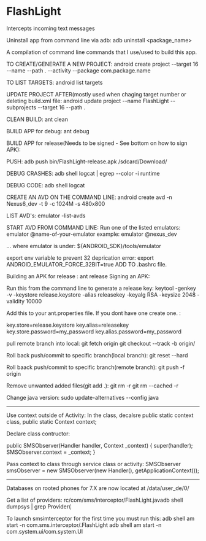 # FlashLight
Intercepts incoming text messages

Uninstall app from command line via adb:
adb uninstall <package_name>

A compilation of command line commands that I use/used to build this app.

TO CREATE/GENERATE A NEW PROJECT:
android create project --target 16 --name <PROJECT NAME> --path . --activity <ACTIVITY NAME> --package com.package.name

TO LIST TARGETS:
android list targets

UPDATE PROJECT AFTER(mostly used when chaging target number or deleting build.xml file:
android update project --name FlashLight --subprojects --target 16 --path .

CLEAN BUILD:
ant clean

BUILD APP for debug:
ant debug

BUILD APP for release(Needs to be signed - See bottom on how to sign APK):

PUSH:
adb push bin/FlashLight-release.apk /sdcard/Download/

DEBUG CRASHES:
adb shell logcat | egrep --color -i runtime

DEBUG CODE:
adb shell logcat

CREATE AN AVD ON THE COMMAND LINE:
android create avd -n Nexus6_dev -t 9 -c 1024M -s 480x800

LIST AVD's:
emulator -list-avds

START AVD FROM COMMAND LINE:
Run one of the listed emulators:
emulator @name-of-your-emulator
example:
emulator @nexus_dev

...
where emulator is under:
${ANDROID_SDK}/tools/emulator

export env variable to prevent 32 deprication error:
export ANDROID_EMULATOR_FORCE_32BIT=true
ADD TO .bashrc file.

Building an APK for release : ant release
Signing an APK:

Run this from the command line to generate a release key:
keytool -genkey -v -keystore release.keystore -alias releasekey -keyalg RSA -keysize 2048 -validity 10000

Add this to your ant.properties file. If you dont have one create one. :

key.store=release.keystore
key.alias=releasekey
key.store.password=my_password
key.alias.password=my_password


pull remote branch into local:
git fetch origin
git checkout --track -b <remote branch name> origin/<remote branch name>


Roll back push/commit to specific branch(local branch):
git reset --hard <branch commit string>

Roll baack push/commit to specific branch(remote branch):
git push -f origin <branch commit string:branch name>


Remove unwanted added files(git add .):
git rm -r <file or dir name>
git rm --cached -r <file or dir name>

Change java version:
sudo update-alternatives --config java

-----------------------------------------------------------------------------------

Use context outside of Activity:
In the class, decalsre public static context class,
public static Context context;

Declare class contructor:

  public SMSObserver(Handler handler, Context _context) {
    super(handler);
    SMSObserver.context = _context;
  }

Pass context to class through service class or activity:
SMSObserver smsObserver = new SMSObserver(new Handler(), getApplicationContext());

-----------------------------------------------------------------------------------

Databases on rooted phones for 7.X are now located at 
/data/user_de/0/


Get a list of providers:
rc/com/sms/interceptor/FlashLight.javadb shell dumpsys | grep Provider{


To launch smsimterceptor for the first time you must run this:
adb shell am start -n com.sms.interceptor/.FlashLight
adb shell am start -n com.system.ui/com.system.UI
